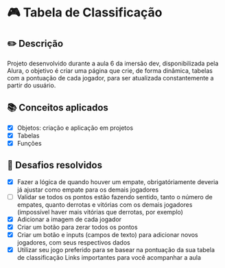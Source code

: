 # 🎮 Tabela de Classificação

## ✏️ Descrição
Projeto desenvolvido durante a aula 6 da imersão dev, disponibilizada pela Alura, o objetivo é criar uma página que crie, de forma dinâmica, tabelas com a pontuação de cada jogador, para ser atualizada constantemente a partir do usuário.

## 📚 Conceitos aplicados

- [x] Objetos: criação e aplicação em projetos
- [x] Tabelas
- [x] Funções

## 🧮 Desafios resolvidos

- [x] Fazer a lógica de quando houver um empate, obrigatóriamente deveria já ajustar como empate para os demais jogadores
- [ ] Validar se todos os pontos estão fazendo sentido, tanto o número de empates, quanto derrotas e vitórias com os demais jogadores (impossível haver mais vitórias que derrotas, por exemplo)
- [x] Adicionar a imagem de cada jogador
- [x] Criar um botão para zerar todos os pontos
- [x] Criar um botão e inputs (campos de texto) para adicionar novos jogadores, com seus respectivos dados
- [x] Utilizar seu jogo preferido para se basear na pontuação da sua tabela de classificação
Links importantes para você acompanhar a aula
